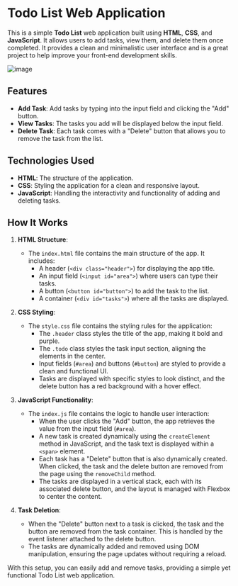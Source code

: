 # Todo List Web Application

This is a simple **Todo List** web application built using **HTML**, **CSS**, and **JavaScript**. It allows users to add tasks, view them, and delete them once completed. It provides a clean and minimalistic user interface and is a great project to help improve your front-end development skills.

![image](https://github.com/user-attachments/assets/a029b82a-c372-4778-b4d9-609f800069ae)
  <!-- Add this line after your description -->

## Features

- **Add Task**: Add tasks by typing into the input field and clicking the "Add" button.
- **View Tasks**: The tasks you add will be displayed below the input field.
- **Delete Task**: Each task comes with a "Delete" button that allows you to remove the task from the list.

## Technologies Used

- **HTML**: The structure of the application.
- **CSS**: Styling the application for a clean and responsive layout.
- **JavaScript**: Handling the interactivity and functionality of adding and deleting tasks.

## How It Works

1. **HTML Structure**:
   - The `index.html` file contains the main structure of the app. It includes:
     - A header (`<div class="header">`) for displaying the app title.
     - An input field (`<input id="area">`) where users can type their tasks.
     - A button (`<button id="button">`) to add the task to the list.
     - A container (`<div id="tasks">`) where all the tasks are displayed.
   
2. **CSS Styling**:
   - The `style.css` file contains the styling rules for the application:
     - The `.header` class styles the title of the app, making it bold and purple.
     - The `.todo` class styles the task input section, aligning the elements in the center.
     - Input fields (`#area`) and buttons (`#button`) are styled to provide a clean and functional UI.
     - Tasks are displayed with specific styles to look distinct, and the delete button has a red background with a hover effect.

3. **JavaScript Functionality**:
   - The `index.js` file contains the logic to handle user interaction:
     - When the user clicks the "Add" button, the app retrieves the value from the input field (`#area`).
     - A new task is created dynamically using the `createElement` method in JavaScript, and the task text is displayed within a `<span>` element.
     - Each task has a "Delete" button that is also dynamically created. When clicked, the task and the delete button are removed from the page using the `removeChild` method.
     - The tasks are displayed in a vertical stack, each with its associated delete button, and the layout is managed with Flexbox to center the content.

4. **Task Deletion**:
   - When the "Delete" button next to a task is clicked, the task and the button are removed from the task container. This is handled by the event listener attached to the delete button.
   - The tasks are dynamically added and removed using DOM manipulation, ensuring the page updates without requiring a reload.

With this setup, you can easily add and remove tasks, providing a simple yet functional Todo List web application.
